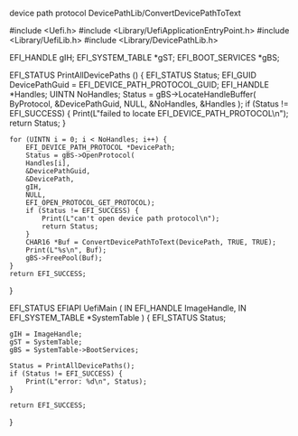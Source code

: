 device path protocol
DevicePathLib/ConvertDevicePathToText

#include <Uefi.h>
#include <Library/UefiApplicationEntryPoint.h>
#include <Library/UefiLib.h>
#include <Library/DevicePathLib.h>

EFI_HANDLE gIH;
EFI_SYSTEM_TABLE *gST;
EFI_BOOT_SERVICES *gBS;

EFI_STATUS PrintAllDevicePaths () {
	EFI_STATUS Status;
	EFI_GUID DevicePathGuid = EFI_DEVICE_PATH_PROTOCOL_GUID;
  	EFI_HANDLE *Handles;
  	UINTN NoHandles;
  	Status = gBS->LocateHandleBuffer(
    	ByProtocol,
    	&DevicePathGuid,
    	NULL,
    	&NoHandles,
    	&Handles
    	);
  	if (Status != EFI_SUCCESS) {
  		Print(L"failed to locate EFI_DEVICE_PATH_PROTOCOL\n");
  		return Status;
  	}

  	for (UINTN i = 0; i < NoHandles; i++) {
  		EFI_DEVICE_PATH_PROTOCOL *DevicePath;
  		Status = gBS->OpenProtocol(
     	Handles[i],
      	&DevicePathGuid,
      	&DevicePath,
      	gIH,
      	NULL,
      	EFI_OPEN_PROTOCOL_GET_PROTOCOL);
    	if (Status != EFI_SUCCESS) {
    		Print(L"can't open device path protocol\n");
    		return Status;
    	}
  		CHAR16 *Buf = ConvertDevicePathToText(DevicePath, TRUE, TRUE);
  		Print(L"%s\n", Buf);
  		gBS->FreePool(Buf);
  	}
  	return EFI_SUCCESS;
}


EFI_STATUS
EFIAPI
UefiMain (
  IN EFI_HANDLE        ImageHandle,
  IN EFI_SYSTEM_TABLE  *SystemTable
  )
{
	EFI_STATUS Status;

	gIH = ImageHandle;
	gST = SystemTable;
	gBS = SystemTable->BootServices;

	Status = PrintAllDevicePaths();
	if (Status != EFI_SUCCESS) {
		Print(L"error: %d\n", Status);
	}

	return EFI_SUCCESS;
}